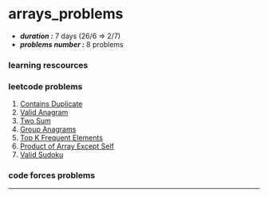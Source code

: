# arrays_problems

* ***duration :*** 7 days (26/6 => 2/7)
* ***problems number :*** 8 problems

### learning rescources

### leetcode problems
1.	[Contains Duplicate](https://leetcode.com/problems/contains-duplicate/) 
2.	[Valid Anagram](https://leetcode.com/problems/valid-anagram/)
3.	[Two Sum](https://leetcode.com/problems/two-sum/)
4.	[Group Anagrams](https://leetcode.com/problems/group-anagrams/) 
5.	[Top K Frequent Elements](https://leetcode.com/problems/top-k-frequent-elements/)
6.	[Product of Array Except Self](https://leetcode.com/problems/product-of-array-except-self/)
7.	 [Valid Sudoku](https://leetcode.com/problems/valid-sudoku/)

### code forces problems

---------------
